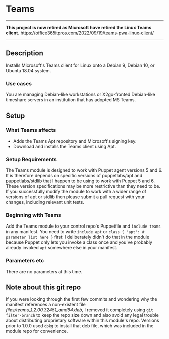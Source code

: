 # Teams

----
**This project is now retired as Microsoft have retired the Linux Teams client.**  https://office365itpros.com/2022/09/19/teams-pwa-linux-client/

----

## Description

Installs Microsoft's Teams client for Linux onto a Debian 9, Debian 10, or Ubuntu 18.04 system.

### Use cases

You are managing Debian-like workstations or X2go-fronted Debian-like timeshare servers in an institution that has adopted MS Teams.

## Setup

### What Teams affects

- Adds the Teams Apt repository and Microsoft's signing key.
- Download and installs the Teams client using Apt.

### Setup Requirements

The Teams module is designed to work with Puppet agent versions 5 and 6.  It is therefore depends on specific versions of puppetlabs/apt and puppetlabs/stdlib that I happen to be using to work with Puppet 5 and 6.  These version specifications may be more restrictive than they need to be.  If you successfully modify the module to work with a wider range of versions of apt or stdlib then please submit a pull request with your changes, including relevant unit tests.

### Beginning with Teams

Add the Teams module to your control repo's Puppetfile and `include teams` in any manifest.  You need to write `include apt` or `class { 'apt': # parameter list here }` first: I deliberately didn't do that in the module because Puppet only lets you invoke a class once and you've probably already invoked `apt` somewhere else in your manifest.

### Parameters etc

There are no parameters at this time.

## Note about this git repo

If you were looking through the first few commits and wondering why the manifest references a non-existent file _files/teams_1.2.00.32451_amd64.deb_, I removed it completely using `git filter-branch` to keep the repo size down and also avoid any legal trouble about distributing proprietary software within this module's repo.  Versions prior to 1.0.0 used `dpkg` to install that deb file, which was included in the module repo for convenience.
